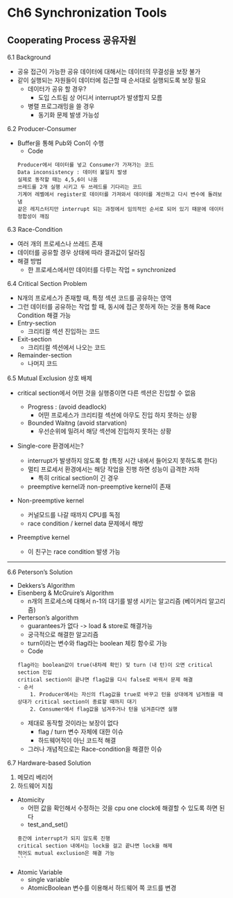 # Ch6 Synchronization Tools

## Cooperating Process 공유자원

6.1 Background
- 공유 접근이 가능한 공유 데이터에 대해서는 데이터의 무결성을 보장 불가
- 같이 실행되는 자원들이 데이터에 접근할 때 순서대로 실행되도록 보장 필요
    - 데이터가 공유 할 경우?
        - 도입 스트림 상 어디서 interrupt가 발생할지 모름
    - 병렬 프로그래밍을 쓸 경우
        - 동기화 문제 발생 가능성

6.2 Producer-Consumer

- Buffer을 통해 Pub와 Con이 수행
	- Code
	```
    Producer에서 데이터를 넣고 Consumer가 가져가는 코드
	Data inconsistency : 데이터 불일치 발생
	실제로 동작할 때는 4,5,6이 나옴
	쓰레드를 2개 실행 시키고 두 쓰레드를 기다리는 코드
	기계어 레벨에서 register로 데이터를 가져와서 데이터를 계산하고 다시 변수에 돌려보냄
	같은 레지스터지만 interrupt 되는 과정에서 임의적인 순서로 되어 있기 때문에 데이터 정합성이 깨짐
    ```

6.3 Race-Condition
- 여러 개의 프로세스나 쓰레드 존재
- 데이터를 공유할 경우 상태에 따라 결과값이 달라짐
- 해결 방법
	- 한 프로세스에서만 데이터를 다루는 작업 = synchronized

6.4 Critical Section Problem
- N개의 프로세스가 존재할 때, 특정 섹션 코드를 공유하는 영역
- 그런 데이터를 공유하는 작업 할 때, 동시에 접근 못하게 하는 것을 통해 Race Condition 해결 가능
- Entry-section
	- 크리티컬 섹션 진입하는 코드
- Exit-section
	- 크리티컬 섹션에서 나오는 코드
- Remainder-section
	- 나머지 코드

6.5 Mutual Exclusion 상호 배제
- critical section에서 어떤 것을 실행중이면 다른 섹션은 진입할 수 없음
    - Progress : (avoid deadlock)
	    - 어떤 프로세스가 크리티컬 섹션에 아무도 진입 하지 못하는 상황
    - Bounded Waitng (avoid starvation)
    	- 우선순위에 밀려서 해당 섹션에 진입하지 못하는 상황

- Single-core 환경에서는?
	- interrupt가 발생하지 않도록 함 (특정 시간 내에서 들어오지 못하도록 한다)
	- 멀티 프로세서 환경에서는 해당 작업을 진행 하면 성능이 급격한 저하
		- 특히 critical section이 긴 경우
	- preemptive kernel과 non-preemptive kernel이 존재

- Non-preemptive kernel
	- 커널모드를 나갈 때까지 CPU를 독점
	- race condition / kernel data 문제에서 해방

- Preemptive kernel
	- 이 친구는 race condition 발생 가능


------

6.6 Peterson’s Solution
- Dekkers’s Algorithm
- Eisenberg & McGruire’s Algorithm
	- n개의 프로세스에 대해서 n-1의 대기를 발생 시키는 알고리즘 (베이커리 알고리즘)
- Perterson’s algorithm
	- guarantees가 없다 -> load & store로 해결가능
	- 궁극적으로 해결한 알고리즘
	- turn이라는 변수와 flag라는 boolean 체킹 함수로 가능
	- Code
	```
    flag라는 boolean값이 true(내차례 확인) 및 turn (내 턴)이 오면 critical section 진입
	critical section이 끝나면 flag값을 다시 false로 바꿔서 문제 해결
	- 순서
		1. Producer에서는 자신의 flag값을 true로 바꾸고 턴을 상대에게 넘겨줬을 때 상대가 critical section이 종료할 때까지 대기
		2. Consumer에서 flag값을 넘겨주거나 턴을 넘겨준다면 실행
	```
	- 제대로 동작할 것이라는 보장이 없다
		- flag / turn 변수 자체에 대한 이슈
		- 하드웨어적이 아닌 코드적 해결
	- 그러나 개념적으로는 Race-condition을 해결한 이슈

6.7 Hardware-based Solution
1. 메모리 베리어
2. 하드웨어 지침
- Atomicity
	- 어떤 값을 확인해서 수정하는 것을 cpu one clock에 해결할 수 있도록 하면 된다		
    - test_and_set()
	````
    중간에 interrupt가 되지 않도록 진행
	critical section 내에서는 lock을 걸고 끝나면 lock을 해제
	적어도 mutual exclusion은 해결 가능
	```
- Atomic Variable
	- single variable
	- AtomicBoolean 변수를 이용해서 하드웨어 쪽 코드를 변경